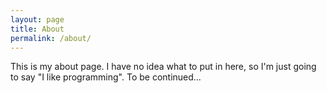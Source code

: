 ```yaml
---
layout: page
title: About
permalink: /about/
---
```


This is my about page. I have no idea what to put in here, so I'm just going to say "I like programming". To be continued...
